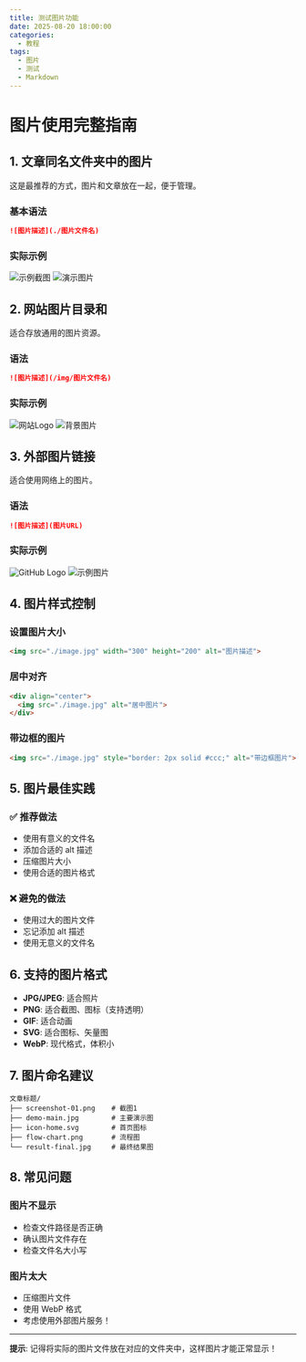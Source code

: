 ```yaml
---
title: 测试图片功能
date: 2025-08-20 18:00:00
categories: 
  - 教程
tags:
  - 图片
  - 测试
  - Markdown
---
```


# 图片使用完整指南

## 1. 文章同名文件夹中的图片

这是最推荐的方式，图片和文章放在一起，便于管理。

### 基本语法
```markdown
![图片描述](./图片文件名)
```

### 实际示例
![示例截图](./screenshot.png)
![演示图片](./demo.jpg)

## 2. 网站图片目录和

适合存放通用的图片资源。

### 语法
```markdown
![图片描述](/img/图片文件名)
```

### 实际示例
![网站Logo](/img/logo.png)
![背景图片](/img/background.jpg)

## 3. 外部图片链接

适合使用网络上的图片。

### 语法
```markdown
![图片描述](图片URL)
```

### 实际示例
![GitHub Logo](https://github.com/github.png)
![示例图片](https://via.placeholder.com/300x200/0066cc/ffffff?text=示例图片)

## 4. 图片样式控制

### 设置图片大小
```markdown
<img src="./image.jpg" width="300" height="200" alt="图片描述">
```

### 居中对齐
```markdown
<div align="center">
  <img src="./image.jpg" alt="居中图片">
</div>
```

### 带边框的图片
```markdown
<img src="./image.jpg" style="border: 2px solid #ccc;" alt="带边框图片">
```

## 5. 图片最佳实践

### ✅ 推荐做法
- 使用有意义的文件名
- 添加合适的 alt 描述
- 压缩图片大小
- 使用合适的图片格式

### ❌ 避免的做法
- 使用过大的图片文件
- 忘记添加 alt 描述
- 使用无意义的文件名

## 6. 支持的图片格式

- **JPG/JPEG**: 适合照片
- **PNG**: 适合截图、图标（支持透明）
- **GIF**: 适合动画
- **SVG**: 适合图标、矢量图
- **WebP**: 现代格式，体积小

## 7. 图片命名建议

```
文章标题/
├── screenshot-01.png    # 截图1
├── demo-main.jpg        # 主要演示图
├── icon-home.svg        # 首页图标
├── flow-chart.png       # 流程图
└── result-final.jpg     # 最终结果图
```

## 8. 常见问题

### 图片不显示
- 检查文件路径是否正确
- 确认图片文件存在
- 检查文件名大小写

### 图片太大
- 压缩图片文件
- 使用 WebP 格式
- 考虑使用外部图片服务！

---

**提示**: 记得将实际的图片文件放在对应的文件夹中，这样图片才能正常显示！
